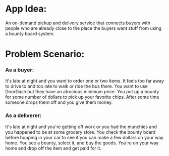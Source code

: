 # App Idea: 

An on-demand pickup and delivery service that connects buyers with people who are already close to the place the buyers want stuff from using a bounty board system.

# Problem Scenario: 

### As a buyer:

It's late at night and you want to order one or two items. It feels too far away to drive to and too late to walk or ride the bus there. You want to use DoorDash but they have an atrocious minimum price. You put up a bounty for some number of dollars to pick up your favorite chips. After some time someone drops them off and you give them money.

### As a deliverer:

It's late at night and you're getting off work or you had the munchies and you happened to be at some grocery store. You check the bounty board before hopping in your car to see if you can make a few dollars on your way home. You see a bounty, select it, and buy the goods. You're on your way home and drop off the item and get paid for it.
